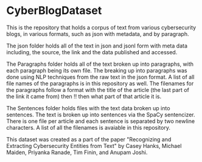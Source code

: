 # CyberBlogDataset
This is the repository that holds a corpus of text from various cybersecurity blogs, in various formats, such as json with metadata, and by paragraph.

The json folder holds all of the text in json and jsonl form with meta data including, the source, the link and the data published and accessed.

The Paragraphs folder holds all of the text broken up into paragraphs, with each paragraph being its own file. The breaking up into paragraphs was done using NLP techniques from the raw text in the json format. A list of all file names of the paragraphs is in this repository as well.
The filenames for the paragraphs follow a format with the title of the article (the last part of the link it came from) then !! then what part of that article it is.

The Sentences folder holds files with the text data broken up into sentences. The text is broken up into sentences via the SpaCy sentencizer. There is one file per article and each sentence is separated by two newline characters. A list of all the filenames is avaiable in this repository.

This dataset was created as a part of the paper "Recognizing and Extracting Cybersecurity Entities from Text" by Casey Hanks, Michael Maiden, Priyanka Ranade, Tim Finin, and Anupam Joshi.



